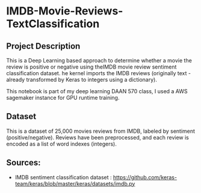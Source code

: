 
# IMDB-Movie-Reviews-TextClassification

## Project Description

This is a Deep Learning based approach to determine whether a movie the review is positive or negative using theIMDB movie review sentiment classification dataset. he kernel imports the IMDB reviews (originally text - already transformed by Keras to integers using a dictionary).


This notebook is part of my deep learning DAAN 570 class, I used a AWS sagemaker instance for GPU runtime training.


## Dataset 

This is a dataset of 25,000 movies reviews from IMDB, labeled by sentiment
  (positive/negative). Reviews have been preprocessed, and each review is
  encoded as a list of word indexes (integers).

## Sources:

* IMDB sentiment classification dataset : https://github.com/keras-team/keras/blob/master/keras/datasets/imdb.py
